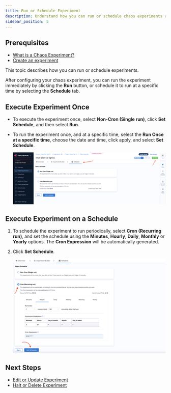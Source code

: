 ```yaml
---
title: Run or Schedule Experiment
description: Understand how you can run or schedule chaos experiments and use advanced options.
sidebar_position: 5
---
```


## Prerequisites

- [What is a Chaos Experiment?](/docs/chaos-engineering/use-harness-ce/experiments/)
- [Create an experiment](/docs/chaos-engineering/use-harness-ce/experiments/create-experiments)

This topic describes how you can run or schedule experiments.

After configuring your chaos experiment, you can run the experiment immediately by clicking the **Run** button, or schedule it to run at a specific time by selecting the **Schedule** tab.

## Execute Experiment Once

- To execute the experiment once, select **Non-Cron (Single run)**, click **Set Schedule**, and then select **Run**.

- To run the experiment once, and at a specific time, select the **Run Once at a specific time**, choose the date and time, click apply, and select **Set Schedule**.

    ![Schedule experiment](./static/create-experiments/schedule.png)

## Execute Experiment on a Schedule

1. To schedule the experiment to run periodically, select **Cron (Recurring run)**, and set the schedule using the **Minutes**, **Hourly**, **Daily**, **Monthly** or **Yearly** options. The **Cron Expression** will be automatically generated.

2. Click **Set Schedule**.

    ![cron experiment](./static/create-experiments/cron-schedule.png)

## Next Steps

- [Edit or Update Experiment](/docs/chaos-engineering/use-harness-ce/experiments/edit-chaos-experiment)
- [Halt or Delete Experiment](/docs/chaos-engineering/use-harness-ce/experiments/halt-delete-experiments)